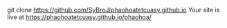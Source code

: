 git clone https://github.com/SyBroJ/phaohoatetcuasy.github.io
Your site is live at https://phaohoatetcuasy.github.io/phaohoa/
